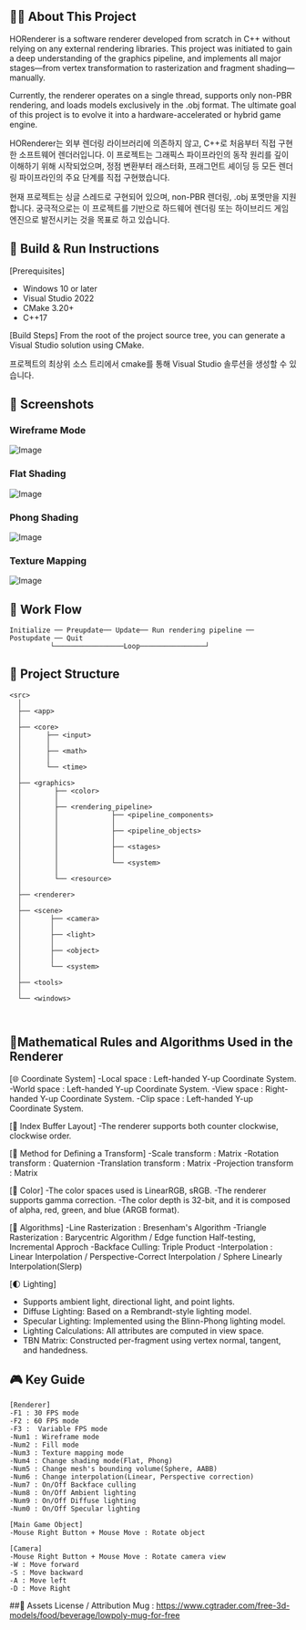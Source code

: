 ## 🧑‍💻 About This Project
HORenderer is a software renderer developed from scratch in C++ without relying on any external rendering libraries.
This project was initiated to gain a deep understanding of the graphics pipeline, and implements all major stages—from vertex transformation to rasterization and fragment shading—manually.

Currently, the renderer operates on a single thread, supports only non-PBR rendering, and loads models exclusively in the .obj format.
The ultimate goal of this project is to evolve it into a hardware-accelerated or hybrid game engine.

HORenderer는 외부 렌더링 라이브러리에 의존하지 않고, C++로 처음부터 직접 구현한 소프트웨어 렌더러입니다.
이 프로젝트는 그래픽스 파이프라인의 동작 원리를 깊이 이해하기 위해 시작되었으며, 정점 변환부터 래스터화, 프래그먼트 셰이딩 등 모든 렌더링 파이프라인의 주요 단계를 직접 구현했습니다.

현재 프로젝트는 싱글 스레드로 구현되어 있으며, non-PBR 렌더링, .obj 포멧만을 지원합니다.
궁극적으로는 이 프로젝트를 기반으로 하드웨어 렌더링 또는 하이브리드 게임 엔진으로 발전시키는 것을 목표로 하고 있습니다.

## 🔨 Build & Run Instructions
[Prerequisites]
- Windows 10 or later
- Visual Studio 2022
- CMake 3.20+
- C++17

[Build Steps]
From the root of the project source tree, you can generate a Visual Studio solution using CMake.

프로젝트의 최상위 소스 트리에서 cmake를 통해 Visual Studio 솔루션을 생성할 수 있습니다.

## 📸 Screenshots

### Wireframe Mode  
![Image](https://github.com/user-attachments/assets/7fef0c2d-caa8-4cf7-81ce-eb9ca5149c92)

### Flat Shading  
![Image](https://github.com/user-attachments/assets/f371fde9-ec2a-44a9-b680-29bb633236db)

### Phong Shading  
![Image](https://github.com/user-attachments/assets/972a2a57-7d0e-43b2-a3c5-e5301c339d46)

### Texture Mapping  
![Image](https://github.com/user-attachments/assets/3a756c4d-1895-4a4b-acf0-d7640cad6385)


## 🔀 Work Flow
```plaintext
Initialize ── Preupdate── Update── Run rendering pipeline ── Postupdate ── Quit
		  └─────────────────Loop────────────────┘
```
## 📂 Project Structure
```plaintext
<src> 
  │
  ├── <app>
  │
  ├── <core>
  │      ├── <input>
  │      │  
  │      ├── <math>
  │      │
  │      └── <time>
  │
  ├── <graphics>
  │        ├── <color>
  │        │
  │        ├── <rendering_pipeline>
  │        │             ├── <pipeline_components>
  │        │             │
  │        │             ├── <pipeline_objects>
  │        │             │
  │        │             ├── <stages>
  │        │             │
  │        │             └── <system>
  │        │
  │        └── <resource>
  │            
  ├── <renderer> 
  │
  ├── <scene>
  │       ├── <camera>
  │       │  
  │       ├── <light>
  │       │  
  │       ├── <object>
  │       │  
  │       └── <system>
  │
  ├── <tools>
  │
  └── <windows>



```
## 📜Mathematical Rules and Algorithms Used in the Renderer
[🌐 Coordinate System]
-Local space : Left-handed Y-up Coordinate System.
-World space : Left-handed Y-up Coordinate System.
-View space : Right-handed Y-up Coordinate System.
-Clip space : Left-handed Y-up Coordinate System.

[💾 Index Buffer Layout]
-The renderer supports both counter clockwise, clockwise order.

[🧮 Method for Defining a Transform]
-Scale transform : Matrix
-Rotation transform : Quaternion
-Translation transform : Matrix
-Projection transform : Matrix

[🎨 Color]
-The color spaces used is LinearRGB, sRGB.
-The renderer supports gamma correction.
-The color depth is 32-bit, and it is composed of alpha, red, green, and blue (ARGB format).

[🧠 Algorithms]
-Line Rasterization : Bresenham's Algorithm
-Triangle Rasterization : Barycentric Algorithm / Edge function Half-testing, Incremental Approch
-Backface Culling: Triple Product
-Interpolation : Linear Interpolation / Perspective-Correct Interpolation / Sphere Linearly Interpolation(Slerp)

[🌓 Lighting]
- Supports ambient light, directional light, and point lights.
- Diffuse Lighting: Based on a Rembrandt-style lighting model.
- Specular Lighting: Implemented using the Blinn-Phong lighting model.
- Lighting Calculations: All attributes are computed in view space.
- TBN Matrix: Constructed per-fragment using vertex normal, tangent, and handedness.


## 🎮 Key Guide
```plaintext
[Renderer]
-F1 : 30 FPS mode
-F2 : 60 FPS mode
-F3 :  Variable FPS mode
-Num1 : Wireframe mode
-Num2 : Fill mode
-Num3 : Texture mapping mode
-Num4 : Change shading mode(Flat, Phong)
-Num5 : Change mesh's bounding volume(Sphere, AABB)
-Num6 : Change interpolation(Linear, Perspective correction)
-Num7 : On/Off Backface culling
-Num8 : On/Off Ambient lighting
-Num9 : On/Off Diffuse lighting
-Num0 : On/Off Specular lighting

[Main Game Object]
-Mouse Right Button + Mouse Move : Rotate object

[Camera]
-Mouse Right Button + Mouse Move : Rotate camera view
-W : Move forward
-S : Move backward
-A : Move left
-D : Move Right
```
##📁 Assets License / Attribution
Mug : https://www.cgtrader.com/free-3d-models/food/beverage/lowpoly-mug-for-free